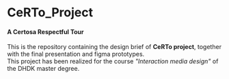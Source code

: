 # CeRTo_Project
#### A Certosa Respectful Tour
This is the repository containing the design brief of <b>CeRTo project</b>, together with the final presentation and figma prototypes.
</br>This project has been realized for the course <i>"Interaction media design"</i> of the DHDK master degree.
